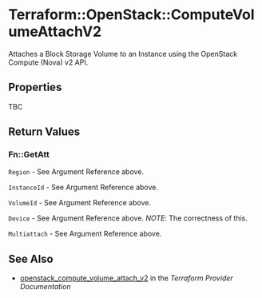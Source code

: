 # Terraform::OpenStack::ComputeVolumeAttachV2

Attaches a Block Storage Volume to an Instance using the OpenStack
Compute (Nova) v2 API.

## Properties

TBC

## Return Values

### Fn::GetAtt

`Region` - See Argument Reference above.

`InstanceId` - See Argument Reference above.

`VolumeId` - See Argument Reference above.

`Device` - See Argument Reference above. _NOTE_: The correctness of this.

`Multiattach` - See Argument Reference above.

## See Also

* [openstack_compute_volume_attach_v2](https://www.terraform.io/docs/providers/openstack/r/compute_volume_attach_v2.html) in the _Terraform Provider Documentation_